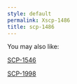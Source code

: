 ```yaml
---
style: default
permalink: Xscp-1486
title: scp-1486
---
```

You may also like:

[SCP-1546](http://scp-wiki.net/scp-1546)

[SCP-1998](http://scp-wiki.net/scp-1998)
